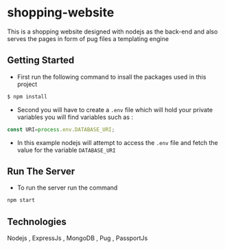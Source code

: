 # shopping-website
This is a shopping website designed with nodejs as the back-end and also serves the pages in form of pug files a templating engine


## Getting Started

- First run the following command to insall the packages used in this project

```sh
$ npm install 
```

- Second you will have to create a `.env` file which will hold your private variables you will find variables such as :

```javascript
const URI=process.env.DATABASE_URI;
```
- In this example nodejs will attempt to access the `.env` file and  fetch the value  for the variable `DATABASE_URI`

## Run The Server

- To run the server run the command

```sh
npm start
```


## Technologies

Nodejs , ExpressJs , MongoDB , Pug , PassportJs 
